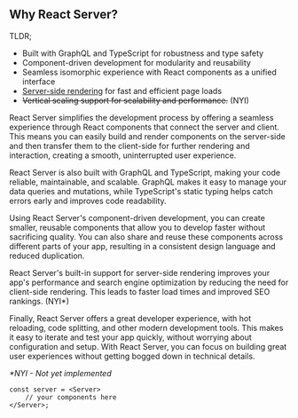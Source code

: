 ## Why React Server?

TLDR;

- Built with GraphQL and TypeScript for robustness and type safety
- Component-driven development for modularity and reusability
- Seamless isomorphic experience with React components as a unified interface
- [Server-side rendering](/SSR) for fast and efficient page loads
- ~~Vertical scaling support for scalability and performance.~~ (NYI)

React Server simplifies the development process by offering a seamless experience through React components that connect the server and client. This means you can easily build and render components on the server-side and then transfer them to the client-side for further rendering and interaction, creating a smooth, uninterrupted user experience.

React Server is also built with GraphQL and TypeScript, making your code reliable, maintainable, and scalable. GraphQL makes it easy to manage your data queries and mutations, while TypeScript's static typing helps catch errors early and improves code readability.

Using React Server's component-driven development, you can create smaller, reusable components that allow you to develop faster without sacrificing quality. You can also share and reuse these components across different parts of your app, resulting in a consistent design language and reduced duplication.

React Server's built-in support for server-side rendering improves your app's performance and search engine optimization by reducing the need for client-side rendering. This leads to faster load times and improved SEO rankings. (NYI\*)

Finally, React Server offers a great developer experience, with hot reloading, code splitting, and other modern development tools. This makes it easy to iterate and test your app quickly, without worrying about configuration and setup. With React Server, you can focus on building great user experiences without getting bogged down in technical details.

_\*NYI - Not yet implemented_

```tsx
const server = <Server>
    // your components here
</Server>;
```